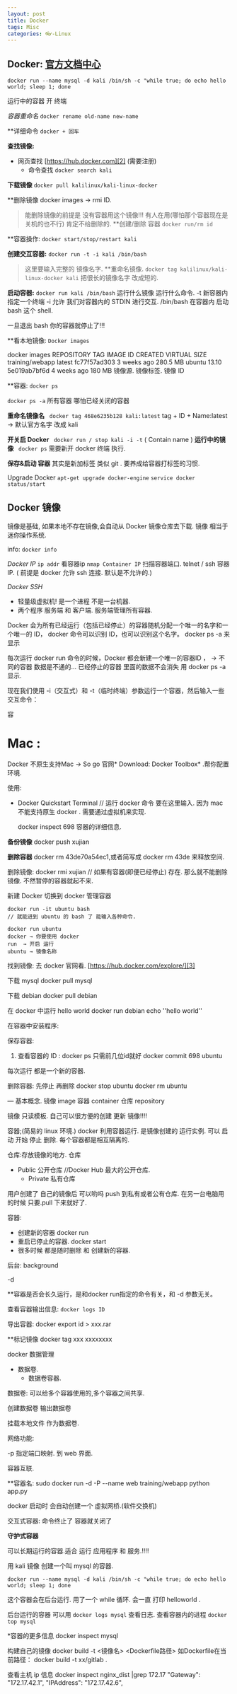 ```yaml
---
layout: post
title: Docker
tags: Misc
categories: 👓-Linux
---
```


## Docker:    [官方文档中心][1]



`docker run --name mysql -d kali /bin/sh -c "while true; do echo hello world; sleep 1; done`


运行中的容器 开 终端



*容器重命名*
`docker rename old-name new-name`

**详细命令 `docker + 回车`

**查找镜像:**  
- 网页查找 [https://hub.docker.com][2] (需要注册)
	- 命令查找 `docker search kali`

**下载镜像**
`docker pull kalilinux/kali-linux-docker`

**删除镜像
docker images → rmi ID.   
> 能删除镜像的前提是 没有容器用这个镜像!!! 有人在用(哪怕那个容器现在是关机的也不行) 肯定不给删除的.
**创建/删除 容器
`docker run/rm id`

**容器操作:
`docker start/stop/restart kali`

**创建交互容器:** 
`docker run -t -i kali /bin/bash`
> 这里要输入完整的 镜像名字.
**重命名镜像.
`docker tag kalilinux/kali-linux-docker kali`
> 把很长的镜像名字 改成短的.

**启动容器:**
`docker run kali /bin/bash`
运行什么镜像 运行什么命令.
-t 新容器内指定一个终端
-i 允许 我们对容器内的 STDIN 进行交互.
/bin/bash   在容器内 启动 bash 这个 shell.

 一旦退出 bash  你的容器就停止了!!!


**看本地镜像:
`Docker images`

docker images
REPOSITORY       TAG      IMAGE ID      CREATED      VIRTUAL SIZE
training/webapp  latest   fc77f57ad303  3 weeks ago  280.5 MB
ubuntu           13.10    5e019ab7bf6d  4 weeks ago  180 MB
镜像源.          镜像标签.    镜像 ID

**容器:
`docker ps`

`docker ps -a`  所有容器 哪怕已经关闭的容器


**重命名镜像名**            ` docker tag 468e6235b128 kali:latest` tag + ID + Name:latest   → 默认官方名字 改成 kali 

**开关启 Docker**         ` docker run / stop kali -i -t` ( Contain name ) 
**运行中的镜像**           ` docker ps` 需要新开 docker 终端 执行. 

**保存&启动 容器**  其实是新加标签 类似 git . 要养成给容器打标签的习惯.

Upgrade Docker
`apt-get upgrade docker-engine`
`service docker status/start`


## Docker 镜像

镜像是基础, 如果本地不存在镜像,会自动从 Docker 镜像仓库去下载.
镜像 相当于 迷你操作系统.


info:
`docker info`

*Docker IP*
`ip addr`  看容器ip
`nmap Container IP` 扫描容器端口.
telnet / ssh 容器 IP.
( 前提是 docker 允许 ssh 连接. 默认是不允许的.)

*Docker SSH*

- 轻量级虚拟机! 是一个进程 不是一台机器.
- 两个程序  服务端 和 客户端.  服务端管理所有容器.


Docker 会为所有已经运行（包括已经停止）的容器随机分配一个唯一的名字和一个唯一的 ID，
docker 命令可以识别 ID，也可以识别这个名字。
	docker ps -a 来显示 


每次运行 docker run 命令的时候，Docker 都会新建一个唯一的容器ID ， → 不同的容器 数据是不通的... 
已经停止的容器 里面的数据不会消失  用 docker ps -a 显示.

现在我们使用 -i（交互式）和 -t（临时终端）参数运行一个容器，然后输入一些交互命令：

容


# Mac : 

Docker 不原生支持Mac → So go 官网* Download:  Docker Toolbox* .帮你配置环境. 

使用:
- Docker Quickstart Terminal
	// 运行 docker 命令 要在这里输入. 因为 mac 不能支持原生 docker . 需要通过虚拟机来实现.

	docker inspect 698 
容器的详细信息.


**备份镜像**    docker push xujian

**删除容器**   docker rm 43de70a54ec1,或者简写成 docker rm 43de    来释放空间.

删除镜像: docker rmi xujian
// 如果有容器(即便已经停止) 存在.  那么就不能删除镜像. 不然暂停的容器就起不来.




新建 Docker
切换到 docker
管理容器

	docker run -it ubuntu bash
	// 就能进到 ubuntu 的 bash 了 能输入各种命令.

	docker run ubuntu
	docker → 你要使用 docker
	run  → 开启 运行
	ubuntu → 镜像名称 


找到镜像:
去 docker 官网看. 
[https://hub.docker.com/explore/][3]


下载 mysql
	docker pull mysql

下载 debian
	docker pull debian
	

在 docker 中运行 hello world
	docker run debian echo ''hello world''


在容器中安装程序:



保存容器:
1. 查看容器的 ID :  docker ps 只需前几位id就好
	docker commit 698 ubuntu


每次运行 都是一个新的容器.



删除容器:
先停止 再删除
docker stop ubuntu
docker rm ubuntu






—
基本概念.
镜像 image
容器 container
仓库 repository


镜像 只读模板.
自己可以很方便的创建 更新 镜像!!!!


容器;(简易的 linux 环境.)
docker 利用容器运行. 是镜像创建的 运行实例.
可以 启动 开始 停止 删除.
每个容器都是相互隔离的.


仓库:存放镜像的地方.
仓库 
- Public 公开仓库
	//Docker Hub 最大的公开仓库.
	- Private 私有仓库

用户创建了 自己的镜像后 可以哟吗 push 到私有或者公有仓库. 在另一台电脑用的时候 只要.pull 下来就好了.








容器:
- 创建新的容器    docker run
- 重启已停止的容器. docker start
- 很多时候 都是随时删除 和 创建新的容器.


后台:
background

-d

**容器是否会长久运行，是和docker run指定的命令有关，和 -d 参数无关。


查看容器输出信息:
`docker logs ID`



导出容器:
docker export id \> xxx.rar



**标记镜像
docker tag xxx xxxxxxxx





docker 数据管理

- 数据卷.
	- 数据卷容器.

数据卷:
可以给多个容器使用的,多个容器之间共享.

创建数据卷
输出数据卷


挂载本地文件 作为数据卷.






网络功能:


-p 指定端口映射. 到 web 界面.


容器互联.


**容器名:
sudo docker run -d -P --name web training/webapp python app.py




docker 启动时
会自动创建一个 虚拟网桥.(软件交换机)




交互式容器:
命令终止了 容器就关闭了


**守护式容器**

可以长期运行的容器.适合 运行 应用程序 和 服务.!!!! 

 用 kali 镜像 创建一个叫 mysql 的容器.

`docker run --name mysql -d kali /bin/sh -c "while true; do echo hello world; sleep 1; done`

这个容器会在后台运行.
 用了一个  while 循环.  会一直 打印 helloworld . 

后台运行的容器 可以用  `docker logs mysql` 查看日志.
查看容器内的进程  `docker top mysql`




*容器的更多信息
docker inspect mysql





构建自己的镜像
docker build -t \<镜像名\> \<Dockerfile路径\>
如Dockerfile在当前路径：
docker build -t xx/gitlab .




查看主机 ip 信息
 docker inspect nginx_dist |grep 172.17
"Gateway": "172.17.42.1",
"IPAddress": "172.17.42.6",













[1]:	https://docs.docker.com
[2]:	https://hub.docker.com
[3]:	https://hub.docker.com/explore/